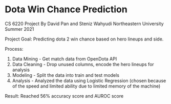 # Dota Win Chance Prediction

CS 6220 Project
By David Pan and Steniz Wahyudi
Northeastern University Summer 2021

Project Goal: Predicting dota 2 win chance based on hero lineups and side.

Process:
  1. Data Mining - Get match data from OpenDota API
  2. Data Cleaning -  Drop unused columns, encode the hero lineups for analysis
  3. Modeling - Split the data into train and test models
  4. Analysis - Analyzed the data using Logistic Regression (chosen because of the speed and limited ability due to limited memory of the machine)

Result: Reached 56% accuracy score and AUROC score
